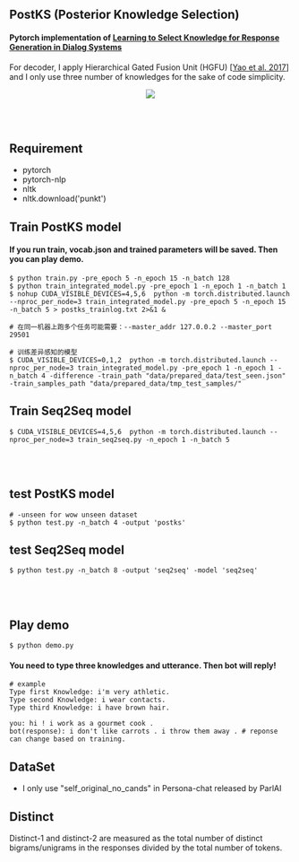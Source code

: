 ## PostKS (Posterior Knowledge Selection)

#### Pytorch implementation of [Learning to Select Knowledge for Response Generation in Dialog Systems](https://arxiv.org/pdf/1902.04911.pdf)
For decoder, I apply Hierarchical Gated Fusion Unit (HGFU) [[Yao et al. 2017](https://www.aclweb.org/anthology/D17-1233)] and I only use three number of knowledges for the sake of code simplicity.

<p align="center">
  <img src="https://github.com/bzantium/PostKS/blob/master/image/architecture.PNG">
</p>

<br><br>
## Requirement
- pytorch
- pytorch-nlp
- nltk
- nltk.download('punkt')

## Train PostKS model
#### If you run train, vocab.json and trained parameters will be saved. Then you can play demo.
```
$ python train.py -pre_epoch 5 -n_epoch 15 -n_batch 128
$ python train_integrated_model.py -pre_epoch 1 -n_epoch 1 -n_batch 1
$ nohup CUDA_VISIBLE_DEVICES=4,5,6  python -m torch.distributed.launch --nproc_per_node=3 train_integrated_model.py -pre_epoch 5 -n_epoch 15 -n_batch 5 > postks_trainlog.txt 2>&1 &

# 在同一机器上跑多个任务可能需要：--master_addr 127.0.0.2 --master_port 29501

# 训练差异感知的模型
$ CUDA_VISIBLE_DEVICES=0,1,2  python -m torch.distributed.launch --nproc_per_node=3 train_integrated_model.py -pre_epoch 1 -n_epoch 1 -n_batch 4 -difference -train_path "data/prepared_data/test_seen.json" -train_samples_path "data/prepared_data/tmp_test_samples/"
```
## Train Seq2Seq model
```
$ CUDA_VISIBLE_DEVICES=4,5,6  python -m torch.distributed.launch --nproc_per_node=3 train_seq2seq.py -n_epoch 1 -n_batch 5
```

<br><br>
## test PostKS model
```
# -unseen for wow unseen dataset
$ python test.py -n_batch 4 -output 'postks'
```
## test Seq2Seq model
```
$ python test.py -n_batch 8 -output 'seq2seq' -model 'seq2seq'
```

<br><br>
## Play demo
```
$ python demo.py
```
#### You need to type three knowledges and utterance. Then bot will reply!
```
# example
Type first Knowledge: i'm very athletic.
Type second Knowledge: i wear contacts.
Type third Knowledge: i have brown hair.

you: hi ! i work as a gourmet cook .
bot(response): i don't like carrots . i throw them away . # reponse can change based on training.
```

## DataSet
- I only use "self_original_no_cands" in Persona-chat released by ParlAI

## Distinct
Distinct-1 and distinct-2 are measured as the total number of distinct bigrams/unigrams in the responses divided by the total number of tokens.